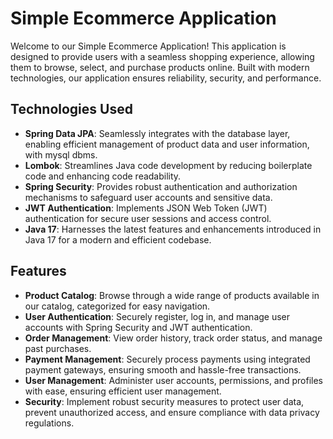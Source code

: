 # Simple Ecommerce Application

Welcome to our Simple Ecommerce Application! This application is designed to provide users with a seamless shopping experience, allowing them to browse, select, and purchase products online. Built with modern technologies, our application ensures reliability, security, and performance.

## Technologies Used

- **Spring Data JPA**: Seamlessly integrates with the database layer, enabling efficient management of product data and user information, with mysql dbms.
- **Lombok**: Streamlines Java code development by reducing boilerplate code and enhancing code readability.
- **Spring Security**: Provides robust authentication and authorization mechanisms to safeguard user accounts and sensitive data.
- **JWT Authentication**: Implements JSON Web Token (JWT) authentication for secure user sessions and access control.
- **Java 17**: Harnesses the latest features and enhancements introduced in Java 17 for a modern and efficient codebase.

## Features

- **Product Catalog**: Browse through a wide range of products available in our catalog, categorized for easy navigation.
- **User Authentication**: Securely register, log in, and manage user accounts with Spring Security and JWT authentication.
- **Order Management**: View order history, track order status, and manage past purchases.
- **Payment Management**: Securely process payments using integrated payment gateways, ensuring smooth and hassle-free transactions.
- **User Management**: Administer user accounts, permissions, and profiles with ease, ensuring efficient user management.
- **Security**: Implement robust security measures to protect user data, prevent unauthorized access, and ensure compliance with data privacy regulations.



